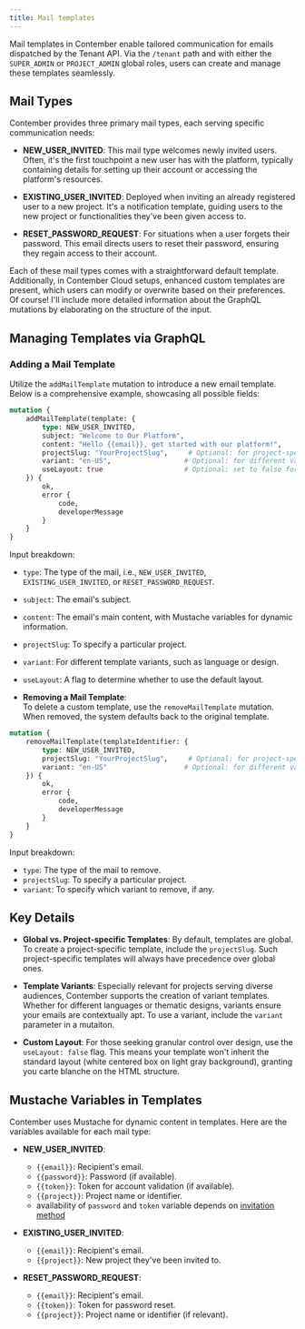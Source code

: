 ```yaml
---
title: Mail templates
---
```


Mail templates in Contember enable tailored communication for emails dispatched by the Tenant API. Via the `/tenant` path and with either the `SUPER_ADMIN` or `PROJECT_ADMIN` global roles, users can create and manage these templates seamlessly.

## Mail Types
Contember provides three primary mail types, each serving specific communication needs:

- **NEW_USER_INVITED**: This mail type welcomes newly invited users. Often, it's the first touchpoint a new user has with the platform, typically containing details for setting up their account or accessing the platform's resources.

- **EXISTING_USER_INVITED**: Deployed when inviting an already registered user to a new project. It's a notification template, guiding users to the new project or functionalities they've been given access to.

- **RESET_PASSWORD_REQUEST**: For situations when a user forgets their password. This email directs users to reset their password, ensuring they regain access to their account.

Each of these mail types comes with a straightforward default template. Additionally, in Contember Cloud setups, enhanced custom templates are present, which users can modify or overwrite based on their preferences.
Of course! I'll include more detailed information about the GraphQL mutations by elaborating on the structure of the input.

## Managing Templates via GraphQL

### Adding a Mail Template  
  Utilize the `addMailTemplate` mutation to introduce a new email template. Below is a comprehensive example, showcasing all possible fields:

   ```graphql
   mutation {
       addMailTemplate(template: {
           type: NEW_USER_INVITED,
           subject: "Welcome to Our Platform",
           content: "Hello {{email}}, get started with our platform!",
           projectSlug: "YourProjectSlug",     # Optional: for project-specific templates
           variant: "en-US",                  # Optional: for different variants like locales
           useLayout: true                    # Optional: set to false for custom designs
       }) {
           ok,
           error {
               code,
               developerMessage
           }
       }
   }
   ```
  Input breakdown:
- `type`: The type of the mail, i.e., `NEW_USER_INVITED`, `EXISTING_USER_INVITED`, or `RESET_PASSWORD_REQUEST`.
- `subject`: The email's subject.
- `content`: The email's main content, with Mustache variables for dynamic information.
- `projectSlug`: To specify a particular project.
- `variant`: For different template variants, such as language or design.
- `useLayout`: A flag to determine whether to use the default layout.

- **Removing a Mail Template**:  
To delete a custom template, use the `removeMailTemplate` mutation. When removed, the system defaults back to the original template.

 ```graphql
 mutation {
     removeMailTemplate(templateIdentifier: {
         type: NEW_USER_INVITED,
         projectSlug: "YourProjectSlug",     # Optional: for project-specific templates
         variant: "en-US"                   # Optional: for different variants like locales
     }) {
         ok,
         error {
             code,
             developerMessage
         }
     }
 }
 ```
Input breakdown:
- `type`: The type of the mail to remove.
- `projectSlug`: To specify a particular project.
- `variant`: To specify which variant to remove, if any.

## Key Details

- **Global vs. Project-specific Templates**: By default, templates are global. To create a project-specific template, include the `projectSlug`. Such project-specific templates will always have precedence over global ones.

- **Template Variants**: Especially relevant for projects serving diverse audiences, Contember supports the creation of variant templates. Whether for different languages or thematic designs, variants ensure your emails are contextually apt. To use a variant, include the `variant` parameter in a mutaiton.

- **Custom Layout**: For those seeking granular control over design, use the `useLayout: false` flag. This means your template won't inherit the standard layout (white centered box on light gray background), granting you carte blanche on the HTML structure.

## Mustache Variables in Templates

Contember uses Mustache for dynamic content in templates. Here are the variables available for each mail type:

- **NEW_USER_INVITED**:
  - `{{email}}`: Recipient's email.
  - `{{password}}`: Password (if available).
  - `{{token}}`: Token for account validation (if available).
  - `{{project}}`: Project name or identifier.
  - availability of `password` and `token` variable depends on [invitation method](./invites.md#password-handling)

- **EXISTING_USER_INVITED**:
  - `{{email}}`: Recipient's email.
  - `{{project}}`: New project they've been invited to.

- **RESET_PASSWORD_REQUEST**:
  - `{{email}}`: Recipient's email.
  - `{{token}}`: Token for password reset.
  - `{{project}}`: Project name or identifier (if relevant).
